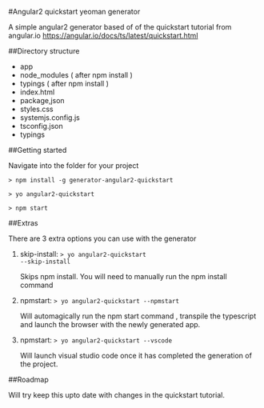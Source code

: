 #Angular2 quickstart yeoman generator

A simple angular2 generator based of of the quickstart tutorial from angular.io
https://angular.io/docs/ts/latest/quickstart.html

##Directory structure

- app
- node_modules ( after npm install )
- typings ( after npm install )
- index.html
- package,json
- styles.css
- systemjs.config.js
- tsconfig.json
- typings

##Getting started

Navigate into the folder for your project

<code>> npm install -g generator-angular2-quickstart</code>

<code>> yo angular2-quickstart</code>

<code>> npm start</code>

##Extras

There are 3 extra options you can use with the generator

1. skip-install: <code>> yo angular2-quickstart --skip-install</code>
    
   Skips npm install. You will need to manually run the npm install command

2. npmstart: <code>> yo angular2-quickstart --npmstart</code>

   Will automagically run the npm start command , transpile the typescript and launch the 
   browser with the newly generated app.

3. npmstart: <code>> yo angular2-quickstart --vscode</code>

   Will launch visual studio code once it has completed the generation of the project.
   
##Roadmap

Will try keep this upto date with changes in the quickstart tutorial. 
   
   